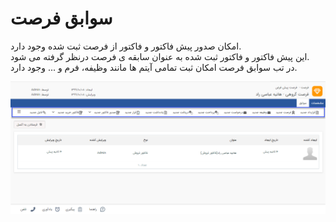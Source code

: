 # سوابق فرصت  
امکان صدور پیش فاکتور و فاکتور از فرصت ثبت شده وجود دارد.<br>
این پیش فاکتور و فاکتور ثبت شده به عنوان سابقه ی فرصت درنظر گرفته می شود.<br> 
در تب سوابق فرصت امکان ثبت تمامی آیتم ها مانند وظیفه، فرم و ... وجود دارد.

![سوابق فرصت](./Images/record-opportunity.png)
